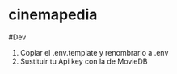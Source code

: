 # cinemapedia

#Dev

1. Copiar el .env.template y renombrarlo a .env
2. Sustituir tu Api key con la de MovieDB
